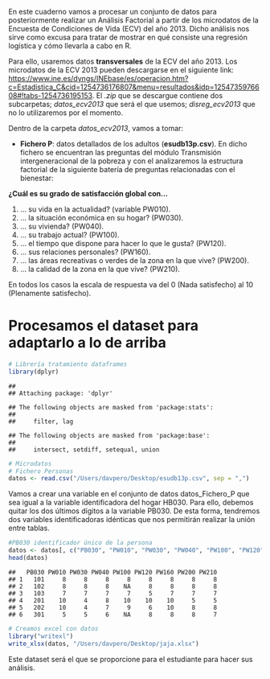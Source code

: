 En este cuaderno vamos a procesar un conjunto de datos para
posteriormente realizar un Análisis Factorial a partir de los microdatos
de la Encuesta de Condiciones de Vida (ECV) del año 2013. Dicho análisis
nos sirve como excusa para tratar de mostrar en qué consiste una
regresión logística y cómo llevarla a cabo en R.

Para ello, usaremos datos **transversales** de la ECV del año 2013. Los
microdatos de la ECV 2013 pueden descargarse en el siguiente link:
<https://www.ine.es/dyngs/INEbase/es/operacion.htm?c=Estadistica_C&cid=1254736176807&menu=resultados&idp=1254735976608#!tabs-1254736195153>.
El *.zip* que se descargue contiene dos subcarpetas; *datos_ecv2013* que
será el que usemos; *disreg_ecv2013* que no lo utilizaremos por el
momento.

Dentro de la carpeta *datos_ecv2013*, vamos a tomar:

-   **Fichero P**: datos detallados de los adultos (**esudb13p.csv**).
    En dicho fichero se encuentran las preguntas del módulo Transmisión
    intergeneracional de la pobreza y con el analizaremos la estructura
    factorial de la siguiente batería de preguntas relacionadas con el
    bienestar:

**¿Cuál es su grado de satisfacción global con…**

1.  … su vida en la actualidad? (variable PW010).
2.  … la situación económica en su hogar? (PW030).
3.  … su vivienda? (PW040).
4.  … su trabajo actual? (PW100).
5.  … el tiempo que dispone para hacer lo que le gusta? (PW120).
6.  … sus relaciones personales? (PW160).
7.  … las áreas recreativas o verdes de la zona en la que vive? (PW200).
8.  … la calidad de la zona en la que vive? (PW210).

En todos los casos la escala de respuesta va del 0 (Nada satisfecho) al
10 (Plenamente satisfecho).

# Procesamos el dataset para adaptarlo a lo de arriba

``` r
# Librería tratamiento dataframes
library(dplyr)
```

    ## 
    ## Attaching package: 'dplyr'

    ## The following objects are masked from 'package:stats':
    ## 
    ##     filter, lag

    ## The following objects are masked from 'package:base':
    ## 
    ##     intersect, setdiff, setequal, union

``` r
# Microdatos
# Fichero Personas
datos <- read.csv("/Users/davpero/Desktop/esudb13p.csv", sep = ",")
```

Vamos a crear una variable en el conjunto de datos datos_Fichero_P que
sea igual a la variable identificadora del hogar HB030. Para ello,
debemos quitar los dos últimos dígitos a la variable PB030. De esta
forma, tendremos dos variables identificadoras idénticas que nos
permitirán realizar la unión entre tablas.

``` r
#PB030 identificador único de la persona
datos <- datos[, c("PB030", "PW010", "PW030", "PW040", "PW100", "PW120", "PW160", "PW200", "PW210")]
head(datos)
```

    ##   PB030 PW010 PW030 PW040 PW100 PW120 PW160 PW200 PW210
    ## 1   101     8     8     8     8     8     8     8     8
    ## 2   102     8     8     8    NA     8     8     8     8
    ## 3   103     7     7     7     7     5     7     7     7
    ## 4   201    10     4     8    10    10    10     5     5
    ## 5   202    10     4     7     9     6    10     8     8
    ## 6   301     5     5     6    NA     8     8     8     7

``` r
# Creamos excel con datos
library("writexl")
write_xlsx(datos, "/Users/davpero/Desktop/jaja.xlsx")
```

Este dataset será el que se proporcione para el estudiante para hacer
sus análisis.
